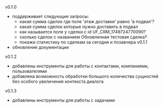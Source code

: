 v0.1.0
- поддерживает следующие запросы:
    - какая сумма сделок где поле 'этаж доставки' равно 'в подвал'?
    - какая сумма сделок которые нужно доставить в подвал
    - как называется поле у сделки с id UF_CRM_1749724770090?
    - сколько сделок с названием Обновленная тестовая сделка?
    - покажи статистику по сделкам за сегодня и позавчера
v0.1.1
- обновление документации

v0.1.2
- добавлены инструменты для работы с контактами, компаниями, пользователями
- добавлена возможность обработки большого количества сущностей без особого увеличения контекста диалога 

v0.1.3
- добавлены инструменты для работы с задачами
